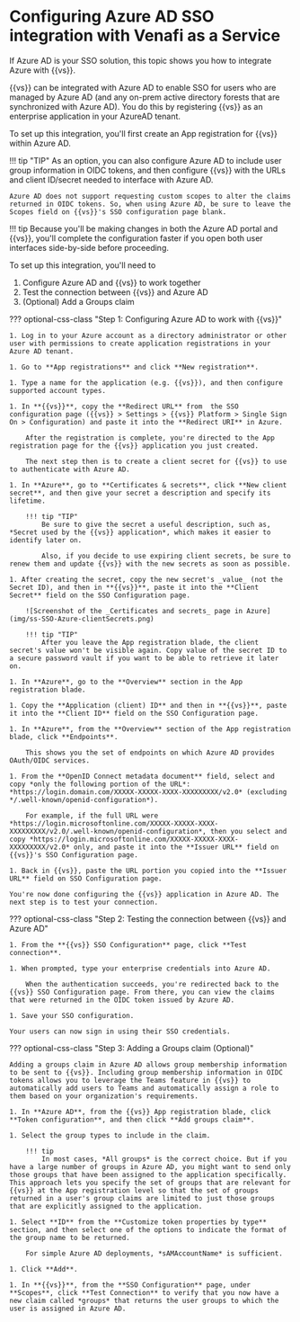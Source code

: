 # Configuring Azure AD SSO integration with Venafi as a Service

If Azure AD is your SSO solution, this topic shows you how to integrate Azure with {{vs}}.

{{vs}} can be integrated with Azure AD to enable SSO for users who are managed by Azure AD (and any on-prem active directory forests that are synchronized with Azure AD). You do this by registering {{vs}} as an enterprise application in your AzureAD tenant.

To set up this integration, you'll first create an App registration for {{vs}} within Azure AD.

!!! tip "TIP"
    As an option, you can also configure Azure AD to include user group information in OIDC tokens, and then configure {{vs}} with the URLs and client ID/secret needed to interface with Azure AD.

    Azure AD does not support requesting custom scopes to alter the claims returned in OIDC tokens. So, when using Azure AD, be sure to leave the Scopes field on {{vs}}'s SSO configuration page blank.

!!! tip
    Because you'll be making changes in both the Azure AD portal and {{vs}}, you'll complete the configuration faster if you open both user interfaces side-by-side before proceeding.

To set up this integration, you'll need to

1. Configure Azure AD and {{vs}} to work together
1. Test the connection between {{vs}} and Azure AD
1. (Optional) Add a Groups claim

??? optional-css-class "Step 1: Configuring Azure AD to work with {{vs}}"

    1. Log in to your Azure account as a directory administrator or other user with permissions to create application registrations in your Azure AD tenant.

    1. Go to **App registrations** and click **New registration**.

    1. Type a name for the application (e.g. {{vs}}), and then configure supported account types.

    1. In **{{vs}}**, copy the **Redirect URL** from  the SSO configuration page ({{vs}} > Settings > {{vs}} Platform > Single Sign On > Configuration) and paste it into the **Redirect URI** in Azure.
    
        After the registration is complete, you're directed to the App registration page for the {{vs}} application you just created. 

        The next step then is to create a client secret for {{vs}} to use to authenticate with Azure AD.  

    1. In **Azure**, go to **Certificates & secrets**, click **New client secret**, and then give your secret a description and specify its lifetime.
    
        !!! tip "TIP" 
            Be sure to give the secret a useful description, such as, *Secret used by the {{vs}} application*, which makes it easier to identify later on. 

            Also, if you decide to use expiring client secrets, be sure to renew them and update {{vs}} with the new secrets as soon as possible.

    1. After creating the secret, copy the new secret's _value_ (not the Secret ID), and then in **{{vs}}**, paste it into the **Client Secret** field on the SSO Configuration page.

        ![Screenshot of the _Certificates and secrets_ page in Azure](img/ss-SSO-Azure-clientSecrets.png)
    
        !!! tip "TIP"
            After you leave the App registration blade, the client secret's value won't be visible again. Copy value of the secret ID to a secure password vault if you want to be able to retrieve it later on.

    1. In **Azure**, go to the **Overview** section in the App registration blade.

    1. Copy the **Application (client) ID** and then in **{{vs}}**, paste it into the **Client ID** field on the SSO Configuration page.

    1. In **Azure**, from the **Overview** section of the App registration blade, click **Endpoints**.
    
        This shows you the set of endpoints on which Azure AD provides OAuth/OIDC services.

    1. From the **OpenID Connect metadata document** field, select and copy *only the following portion of the URL*: *https://login.domain.com/XXXXX-XXXXX-XXXX-XXXXXXXXX/v2.0* (excluding */.well-known/openid-configuration*).

        For example, if the full URL were *https://login.microsoftonline.com/XXXXX-XXXXX-XXXX-XXXXXXXXX/v2.0/.well-known/openid-configuration*, then you select and copy *https://login.microsoftonline.com/XXXXX-XXXXX-XXXX-XXXXXXXXX/v2.0* only, and paste it into the **Issuer URL** field on {{vs}}'s SSO Configuration page.
    
    1. Back in {{vs}}, paste the URL portion you copied into the **Issuer URL** field on SSO Configuration page.

    You're now done configuring the {{vs}} application in Azure AD. The next step is to test your connection.

??? optional-css-class "Step 2: Testing the connection between {{vs}} and Azure AD"

    1. From the **{{vs}} SSO Configuration** page, click **Test connection**.

    1. When prompted, type your enterprise credentials into Azure AD.

        When the authentication succeeds, you're redirected back to the {{vs}} SSO Configuration page. From there, you can view the claims that were returned in the OIDC token issued by Azure AD.

    1. Save your SSO configuration.

    Your users can now sign in using their SSO credentials.

??? optional-css-class "Step 3: Adding a Groups claim (Optional)"

    Adding a groups claim in Azure AD allows group membership information to be sent to {{vs}}. Including group membership information in OIDC tokens allows you to leverage the Teams feature in {{vs}} to automatically add users to Teams and automatically assign a role to them based on your organization's requirements.

    1. In **Azure AD**, from the {{vs}} App registration blade, click **Token configuration**, and then click **Add groups claim**.

    1. Select the group types to include in the claim.
    
        !!! tip
            In most cases, *All groups* is the correct choice. But if you have a large number of groups in Azure AD, you might want to send only those groups that have been assigned to the application specifically. This approach lets you specify the set of groups that are relevant for {{vs}} at the App registration level so that the set of groups returned in a user's group claims are limited to just those groups that are explicitly assigned to the application.

    1. Select **ID** from the **Customize token properties by type** section, and then select one of the options to indicate the format of the group name to be returned.
    
        For simple Azure AD deployments, *sAMAccountName* is sufficient.

    1. Click **Add**.

    1. In **{{vs}}**, from the **SSO Configuration** page, under **Scopes**, click **Test Connection** to verify that you now have a new claim called *groups* that returns the user groups to which the user is assigned in Azure AD.

